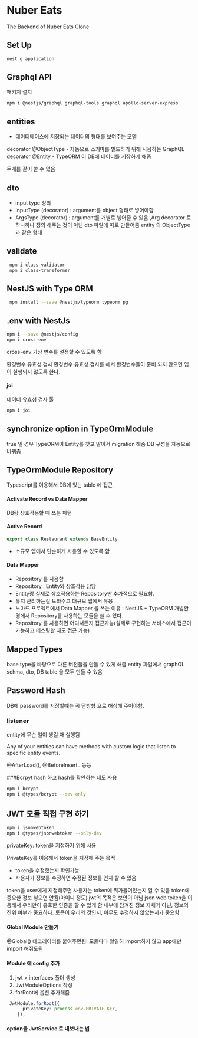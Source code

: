 # Nuber Eats

The Backend of Nuber Eats Clone

## Set Up

```bash
nest g application
```

## Graphql API
패키지 설치

```bash
npm i @nestjs/graphql graphql-tools graphql apollo-server-express
```

## entities
- 데이터베이스에 저장되는 데이터의 형태를 보여주는 모델

decorator
@ObjectType - 자동으로 스키마를 빌드하기 위해 사용하는 GraphQL decorator
@Entity - TypeORM 이 DB에 데이터를 저장하게 해줌

두개를 같이 쓸 수 있음
## dto

- input type 정의
- InputType (decorator) : argument를 object 형태로 넣어야함
- ArgsType (decorator) : argument를 개별로 넣어줄 수 있음 ,Arg decorator 로 하나하나 정의 해주는 것이 아닌 dto 파일에 따로 만들어줌 entity 의 ObjectType 과 같은 형태

## validate 

```bash
 npm i class-validator
 npm i class-transformer
```

## NestJS with Type ORM

```bash
 npm install --save @nestjs/typeorm typeorm pg
```

## .env with NestJs

```bash
npm i --save @nestjs/config
npm i cross-env
```

cross-env 가상 변수를 설정할 수 있도록 함

환경변수 유효성 검사
환경변수 유효성 검사를 해서 환경변수들이 준비 되지 않으면 앱이 실행되지 않도록 한다.

#### joi
데이터 유효성 검사 툴
```bash
npm i joi
```

## synchronize option in TypeOrmModule 
true 일 경우 TypeORM이 Entity를 찾고 알아서 migration 해줌
DB 구성을 자동으로 바꿔줌

## TypeOrmModule Repository
Typescript를 이용해서  DB에 있는 table 에 접근

#### Activate Record vs Data Mapper
DB랑 상호작용할 때 쓰는 패턴

#### Active Record
```typescript
export class Restaurant extends BaseEntity
```
- 소규모 앱에서 단순하게 사용할 수 있도록 함

#### Data Mapper
- Repository 를 사용함
- Repository : Entity와 상호작용 담당
- Entity랑 실제로 상호작용하는 Repository만 추가적으로 필요함.
- 유지 관리하는걸 도와주고 대규모 앱에서 유용
- 노마드 프로젝트에서 Data Mapper 을 쓰는 이유 : NestJS + TypeORM 개발환경에서 Repository를 사용하는 모듈을 쓸 수 있다.
- Repository 를 사용하면 어디서든지 접근가능(실제로 구현하는 서비스에서 접근이 가능하고 테스팅할 때도 접근 가능)

## Mapped Types
base type을 바탕으로 다른 버전들을 만들 수 있게 해줌
entity 파일에서 graphQL schma, dto, DB table 을 모두 만들 수 있음

## Password Hash
DB에 password를 저장할떄는 꼭 단방향 으로 해싱해 주어야함.

### listener
entity에 무슨 일이 생길 때 실행됨

Any of your entities can have methods with custom logic
that listen to specific entity events.

@AfterLoad(), @BeforeInsert.. 등등

###Bcrpyt
hash 하고 hash를 확인하는 데도 사용

```bash
npm i bcrypt
npm i @types/bcrypt --dev-only
```

## JWT 모듈 직접 구현 하기
```bash
npm i jsonwebtoken
npm i @types/jsonwebtoken --only-dev
```

privateKey: token을 지정하기 위해 사용

PrivateKey를 이용해서 token을 지정해 주는 목적
- token을 수정했는지  확인가능
- 사용자가 정보를 수정하면 수정된 정보를 인지 할 수 있음

token을 user에게 지정해주면
사용자는 token에 뭐가들어있는지 알 수 있음
token에 중요한 정보 넣으면 안됨(아이디 정도)
jwt의 목적은 보안이 아님 
json web token을 이용해서 우리만이 유효한 인증을 할 수 있게 함
내부에 담겨진 정보 자체가 아닌, 정보의 진위 여부가 중요하다.
토큰이 우리의 것인지, 아무도 수정하지 않았는지가 중요함

#### Global Module 만들기
@Global() 데코레이터를 붙여주면됨!
모듈마다 일일히 import하지 않고 app에만 import 해줘도됨

#### Module 에 config 추가
1. jwt > interfaces 폴더 생성
2. JwtModuleOptions 작성
3. forRoot에 옵션 추가해줌
```typescript
 JwtModule.forRoot({
      privateKey: process.env.PRIVATE_KEY,
    }),
```

#### option을 JwtService 로 내보내는 법
